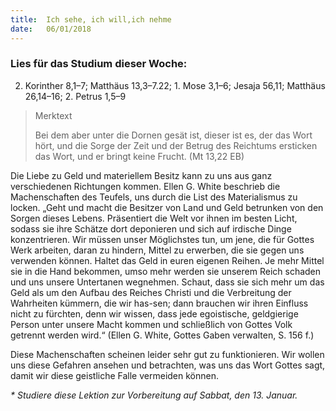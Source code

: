 ```yaml
---
title:  Ich sehe, ich will,ich nehme
date:   06/01/2018
---
```


### Lies für das Studium dieser Woche:
2. Korinther 8,1–7; Matthäus 13,3–7.22; 1. Mose 3,1–6; Jesaja 56,11; Matthäus 26,14–16; 2. Petrus 1,5–9 

> <p>Merktext</p>
> Bei dem aber unter die Dornen gesät ist, dieser ist es, der das Wort hört, und die Sorge der Zeit und der Betrug des Reichtums ersticken das Wort, und er bringt keine Frucht. (Mt 13,22 EB)
 
Die Liebe zu Geld und materiellem Besitz kann zu uns aus ganz verschiedenen Richtungen kommen. Ellen G. White beschrieb die Machenschaften des Teufels, uns durch die List des Materialismus zu locken. „Geht und macht die Besitzer von Land und Geld betrunken von den Sorgen dieses Lebens. Präsentiert die Welt vor ihnen im besten Licht, sodass sie ihre Schätze dort deponieren und sich auf irdische Dinge konzentrieren. Wir müssen unser Möglichstes tun, um jene, die für Gottes Werk arbeiten, daran zu hindern, Mittel zu erwerben, die sie gegen uns verwenden können. Haltet das Geld in euren eigenen Reihen. Je mehr Mittel sie in die Hand bekommen, umso mehr werden sie unserem Reich schaden und uns unsere Untertanen wegnehmen. Schaut, dass sie sich mehr um das Geld als um den Aufbau des Reiches Christi und die Verbreitung der Wahrheiten kümmern, die wir has-sen; dann brauchen wir ihren Einfluss nicht zu fürchten, denn wir wissen, dass jede egoistische, geldgierige Person unter unsere Macht kommen und schließlich von Gottes Volk getrennt werden wird.“ (Ellen G. White, Gottes Gaben verwalten, S. 156 f.) 

Diese Machenschaften scheinen leider sehr gut zu funktionieren. Wir wollen uns diese Gefahren ansehen und betrachten, was uns das Wort Gottes sagt, damit wir diese geistliche Falle vermeiden können. 

_* Studiere diese Lektion zur Vorbereitung auf Sabbat, den 13. Januar._